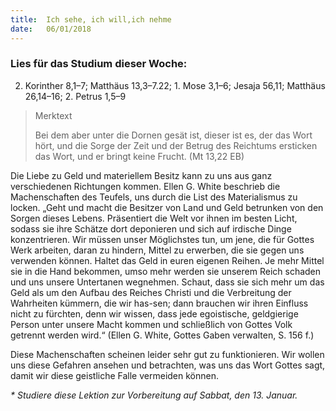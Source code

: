 ```yaml
---
title:  Ich sehe, ich will,ich nehme
date:   06/01/2018
---
```


### Lies für das Studium dieser Woche:
2. Korinther 8,1–7; Matthäus 13,3–7.22; 1. Mose 3,1–6; Jesaja 56,11; Matthäus 26,14–16; 2. Petrus 1,5–9 

> <p>Merktext</p>
> Bei dem aber unter die Dornen gesät ist, dieser ist es, der das Wort hört, und die Sorge der Zeit und der Betrug des Reichtums ersticken das Wort, und er bringt keine Frucht. (Mt 13,22 EB)
 
Die Liebe zu Geld und materiellem Besitz kann zu uns aus ganz verschiedenen Richtungen kommen. Ellen G. White beschrieb die Machenschaften des Teufels, uns durch die List des Materialismus zu locken. „Geht und macht die Besitzer von Land und Geld betrunken von den Sorgen dieses Lebens. Präsentiert die Welt vor ihnen im besten Licht, sodass sie ihre Schätze dort deponieren und sich auf irdische Dinge konzentrieren. Wir müssen unser Möglichstes tun, um jene, die für Gottes Werk arbeiten, daran zu hindern, Mittel zu erwerben, die sie gegen uns verwenden können. Haltet das Geld in euren eigenen Reihen. Je mehr Mittel sie in die Hand bekommen, umso mehr werden sie unserem Reich schaden und uns unsere Untertanen wegnehmen. Schaut, dass sie sich mehr um das Geld als um den Aufbau des Reiches Christi und die Verbreitung der Wahrheiten kümmern, die wir has-sen; dann brauchen wir ihren Einfluss nicht zu fürchten, denn wir wissen, dass jede egoistische, geldgierige Person unter unsere Macht kommen und schließlich von Gottes Volk getrennt werden wird.“ (Ellen G. White, Gottes Gaben verwalten, S. 156 f.) 

Diese Machenschaften scheinen leider sehr gut zu funktionieren. Wir wollen uns diese Gefahren ansehen und betrachten, was uns das Wort Gottes sagt, damit wir diese geistliche Falle vermeiden können. 

_* Studiere diese Lektion zur Vorbereitung auf Sabbat, den 13. Januar._